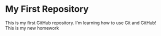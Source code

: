 # My First Repository

This is my first GitHub repository. I'm learning how to use Git and GitHub!
This is my new homework